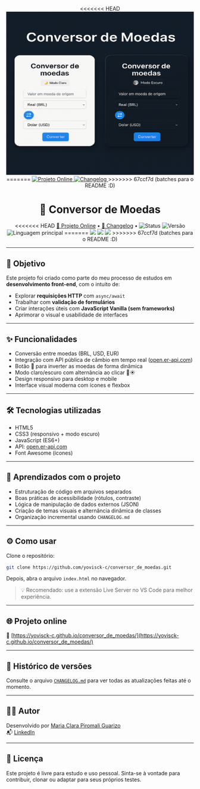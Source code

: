 
<p align="center">
<<<<<<< HEAD
  <img src="assets/capa_projeto.png" alt="Capa do projeto Conversor de Moedas" width="600" />
=======
  <a href="https://yovisck-c.github.io/conversor_de_moedas/" target="_blank">
    <img src="https://img.shields.io/badge/🔗 Projeto Online-000000?style=flat-square&logo=github&logoColor=white" alt="Projeto Online"/>
  </a>
  <a href="./CHANGELOG.md" target="_blank">
    <img src="https://img.shields.io/badge/🧾 Changelog-white?style=flat-square&logo=readthedocs&logoColor=black" alt="Changelog"/>
  </a>
>>>>>>> 67ccf7d (batches para o README :D)
</p>

<h1 align="center">💱 Conversor de Moedas</h1>

<p align="center">
<<<<<<< HEAD
  <a href="https://yovisck-c.github.io/conversor_de_moedas/">🔗 Projeto Online</a> • 
  <a href="./CHANGELOG.md">📝 Changelog</a> • 
  <img src="https://img.shields.io/badge/status-online-brightgreen" alt="Status" />
  <img src="https://img.shields.io/badge/version-1.3.1-blue" alt="Versão" />
  <img src="https://img.shields.io/github/languages/top/yovisck-c/conversor_de_moedas" alt="Linguagem principal" />
=======
  <img src="https://img.shields.io/badge/status-online-brightgreen?style=flat-square"/>
  <img src="https://img.shields.io/badge/version-1.3.1-blue?style=flat-square"/>
  <img src="https://img.shields.io/badge/css-37.7%25-blue?style=flat-square"/>
>>>>>>> 67ccf7d (batches para o README :D)
</p>


---

## 🚀 Objetivo

Este projeto foi criado como parte do meu processo de estudos em **desenvolvimento front-end**, com o intuito de:

- Explorar **requisições HTTP** com `async/await`
- Trabalhar com **validação de formulários**
- Criar interações úteis com **JavaScript Vanilla (sem frameworks)**
- Aprimorar o visual e usabilidade de interfaces

---

## ✨ Funcionalidades

- Conversão entre moedas (BRL, USD, EUR)
- Integração com API pública de câmbio em tempo real ([open.er-api.com](https://www.exchangerate-api.com/))
- Botão 🔁 para inverter as moedas de forma dinâmica
- Modo claro/escuro com alternância ao clicar 🌙☀️
- Design responsivo para desktop e mobile
- Interface visual moderna com ícones e flexbox

---

## 🛠 Tecnologias utilizadas

- HTML5
- CSS3 (responsivo + modo escuro)
- JavaScript (ES6+)
- API: [open.er-api.com](https://www.exchangerate-api.com/)
- Font Awesome (ícones)

---

## 📘 Aprendizados com o projeto

- Estruturação de código em arquivos separados
- Boas práticas de acessibilidade (rótulos, contraste)
- Lógica de manipulação de dados externos (JSON)
- Criação de temas visuais e alternância dinâmica de classes
- Organização incremental usando `CHANGELOG.md`

---

## ⚙️ Como usar

Clone o repositório:

```bash
git clone https://github.com/yovisck-c/conversor_de_moedas.git
```

Depois, abra o arquivo `index.html` no navegador.

> 💡 Recomendado: use a extensão Live Server no VS Code para melhor experiência.

---

## 🌐 Projeto online

🔗 [https://yovisck-c.github.io/conversor_de_moedas/](https://yovisck-c.github.io/conversor_de_moedas/)

---

## 📌 Histórico de versões

Consulte o arquivo [`CHANGELOG.md`](./CHANGELOG.md) para ver todas as atualizações feitas até o momento.

---

## 👩‍💻 Autor

Desenvolvido por [Maria Clara Piromali Guarizo](https://github.com/yovisck-c)  
📬 [LinkedIn](https://www.linkedin.com/in/maria-clara-piromali-guarizo-6b8a21357/)

---

## 🧾 Licença

Este projeto é livre para estudo e uso pessoal. Sinta-se à vontade para contribuir, clonar ou adaptar para seus próprios testes.

